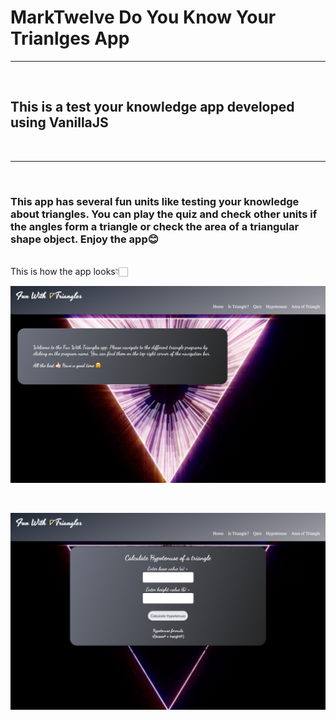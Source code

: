 #  MarkTwelve Do You Know Your Trianlges App

---

​

## This is a test your knowledge app developed using VanillaJS

​

---

​

### This app has several fun units like testing your knowledge about triangles. You can play the quiz and check other units if the angles form a triangle or check the area of a triangular shape object. Enjoy the app😊


<br>
​
This is how the app looks👇🏻

![MarkTwelve Triangle App demo image 1](./MarkTwelve%20Triangles%20image.PNG)

<br>


![MarkTwelve Triangle App demo image 2](./MarkTwelve%20Triangle%20image2.PNG)